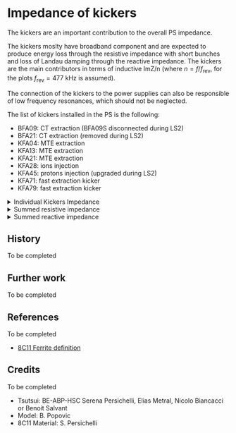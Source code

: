 # Impedance of kickers

The kickers are an important contribution to the overall PS impedance.

The kickers moslty have broadband component and are expected to produce
energy loss through the resistive impedance with short bunches and loss of
Landau damping through the reactive impedance. The kickers are the main
contributors in terms of inductive ImZ/n (where $`n=f/f_\mathrm{rev}`$,
for the plots $`f_\mathrm{rev}=477`$ kHz is assumed).

The connection of the kickers to the power supplies can also be responsible
of low frequency resonances, which should not be neglected.

The list of kickers installed in the PS is the following:

- BFA09: CT extraction (BFA09S disconnected during LS2)
- BFA21: CT extraction (removed during LS2)
- KFA04: MTE extraction
- KFA13: MTE extraction
- KFA21: MTE extraction
- KFA28: ions injection
- KFA45: protons injection (upgraded during LS2)
- KFA71: fast extraction kicker
- KFA79: fast extraction kicker

<details>
  <summary>Individual Kickers Impedance</summary>
  <img src="overview/overview_indiv_kickers.png">
</details>

<details>
  <summary>Summed resistive impedance</summary>
  <img src="overview/overview_real_summed.png">
  <img src="overview/overview_real_summed_zoom.png">
</details>

<details>
  <summary>Summed reactive impedance</summary>
  <img src="overview/overview_imag_summed.png">
  <img src="overview/overview_imag_summed_zoom.png">
</details>

## History

To be completed

## Further work

To be completed

## References

To be completed

- [8C11 Ferrite definition](https://edms.cern.ch/ui/#!master/navigator/document?P:100327819:100511992:subDocs)

## Credits

To be completed

- Tsutsui: BE-ABP-HSC Serena Persichelli, Elias Metral, Nicolo Biancacci or Benoit Salvant
- Model: B. Popovic
- 8C11 Material: S. Persichelli
